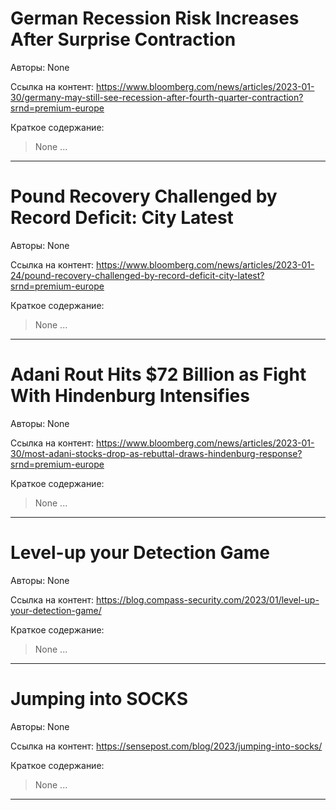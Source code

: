 # German Recession Risk Increases After Surprise Contraction

Авторы: 
None

Ссылка на контент: 
https://www.bloomberg.com/news/articles/2023-01-30/germany-may-still-see-recession-after-fourth-quarter-contraction?srnd=premium-europe

Краткое содержание: 

<blockquote>
None       ...       
</blockquote>

---

# Pound Recovery Challenged by Record Deficit: City Latest

Авторы: 
None

Ссылка на контент: 
https://www.bloomberg.com/news/articles/2023-01-24/pound-recovery-challenged-by-record-deficit-city-latest?srnd=premium-europe

Краткое содержание: 

<blockquote>
None       ...       
</blockquote>

---

# Adani Rout Hits $72 Billion as Fight With Hindenburg Intensifies

Авторы: 
None

Ссылка на контент: 
https://www.bloomberg.com/news/articles/2023-01-30/most-adani-stocks-drop-as-rebuttal-draws-hindenburg-response?srnd=premium-europe

Краткое содержание: 

<blockquote>
None       ...       
</blockquote>

---

# Level-up your Detection Game

Авторы: 
None

Ссылка на контент: 
https://blog.compass-security.com/2023/01/level-up-your-detection-game/

Краткое содержание: 

<blockquote>
None       ...       
</blockquote>

---

# Jumping into SOCKS

Авторы: 
None

Ссылка на контент: 
https://sensepost.com/blog/2023/jumping-into-socks/

Краткое содержание: 

<blockquote>
None       ...       
</blockquote>

---


